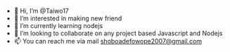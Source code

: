 - 👋 Hi, I’m @Taiwo17
- 👀 I’m interested in making new friend 
- 🌱 I’m currently learning nodejs
- 💞️ I’m looking to collaborate on any project based Javascript and Nodejs
- 📫 You can reach me via mail shoboadefowope2007@gmail.com

<!---
Taiwo17/Taiwo17 is a ✨ special ✨ repository because its `README.md` (this file) appears on your GitHub profile.
You can click the Preview link to take a look at your changes.
--->
